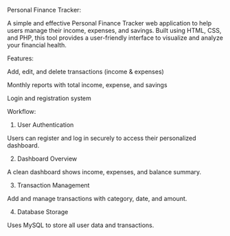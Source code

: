 

 Personal Finance Tracker:

A simple and effective Personal Finance Tracker web application to help users manage their income, expenses, and savings. Built using HTML, CSS, and PHP, this tool provides a user-friendly interface to visualize and analyze your financial health.


 Features:

 Add, edit, and delete transactions (income & expenses)

 Monthly reports with total income, expense, and savings

 Login and registration system


 Workflow:

1. User Authentication

Users can register and log in securely to access their personalized dashboard.



2. Dashboard Overview

A clean dashboard shows income, expenses, and balance summary.



3. Transaction Management

Add and manage transactions with category, date, and amount.



4. Database Storage

Uses MySQL to store all user data and transactions.








